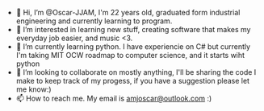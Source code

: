 - 👋 Hi, I’m @Oscar-JJAM, I'm 22 years old, graduated form industrial engineering and currently learning to program.
- 👀 I’m interested in learning new stuff, creating software that makes my everyday job easier, and music <3.
- 🌱 I’m currently learning python. I have experiencie on C# but currently I'm taking MIT OCW roadmap to computer science, and it starts wiht python
- 💞️ I’m looking to collaborate on mostly anything, I'll be sharing the code I make to keep track of my progess, if you have a suggestion please let me know:)
- 📫 How to reach me. My email is amjoscar@outlook.com :)
